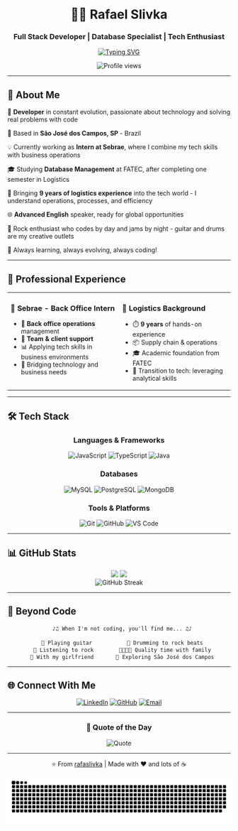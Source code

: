 <div align="center">

# 👨‍💻 Rafael Slivka

### Full Stack Developer | Database Specialist | Tech Enthusiast

[![Typing SVG](https://readme-typing-svg.demolab.com?font=Fira+Code&weight=600&size=22&duration=3000&pause=1000&color=00D9FF&center=true&vCenter=true&random=false&width=435&lines=Building+the+future+with+code;Database+Management+Student;9+Years+in+Logistics;Always+learning+%F0%9F%9A%80)](https://git.io/typing-svg)

<img src="https://komarev.com/ghpvc/?username=rafaslivka&color=00d9ff&style=flat-square&label=Profile+Views" alt="Profile views" />

</div>

---

## 🎯 About Me

🚀 **Developer** in constant evolution, passionate about technology and solving real problems with code

📍 Based in **São José dos Campos, SP** - Brazil

💡 Currently working as **Intern at Sebrae**, where I combine my tech skills with business operations

🎓 Studying **Database Management** at FATEC, after completing one semester in Logistics

🚚 Bringing **9 years of logistics experience** into the tech world - I understand operations, processes, and efficiency

🌐 **Advanced English** speaker, ready for global opportunities

🎸 Rock enthusiast who codes by day and jams by night - guitar and drums are my creative outlets

💪 Always learning, always evolving, always coding!

---

## 💼 Professional Experience

<table>
  <tr>
    <td valign="top" width="50%">

### 🏢 Sebrae - Back Office Intern
- 🔧 **Back office operations** management
- 🤝 **Team & client support**
- 📊 Applying tech skills in business environments
- 🎯 Bridging technology and business needs

</td>
    <td valign="top" width="50%">

### 🚚 Logistics Background
- ⏱️ **9 years** of hands-on experience
- 📦 Supply chain & operations
- 🎓 Academic foundation from FATEC
- 🔄 Transition to tech: leveraging analytical skills

</td>
  </tr>
</table>

---

## 🛠️ Tech Stack

<div align="center">

### Languages & Frameworks
![JavaScript](https://img.shields.io/badge/JavaScript-F7DF1E?style=for-the-badge&logo=javascript&logoColor=black)
![TypeScript](https://img.shields.io/badge/TypeScript-007ACC?style=for-the-badge&logo=typescript&logoColor=white)
![Java](https://img.shields.io/badge/Java-ED8B00?style=for-the-badge&logo=openjdk&logoColor=white)

### Databases
![MySQL](https://img.shields.io/badge/MySQL-4479A1?style=for-the-badge&logo=mysql&logoColor=white)
![PostgreSQL](https://img.shields.io/badge/PostgreSQL-316192?style=for-the-badge&logo=postgresql&logoColor=white)
![MongoDB](https://img.shields.io/badge/MongoDB-4EA94B?style=for-the-badge&logo=mongodb&logoColor=white)

### Tools & Platforms
![Git](https://img.shields.io/badge/Git-F05032?style=for-the-badge&logo=git&logoColor=white)
![GitHub](https://img.shields.io/badge/GitHub-181717?style=for-the-badge&logo=github&logoColor=white)
![VS Code](https://img.shields.io/badge/VS_Code-007ACC?style=for-the-badge&logo=visual-studio-code&logoColor=white)

</div>

---

## 📊 GitHub Stats

<div align="center">
  <img height="180em" src="https://github-readme-stats.vercel.app/api?username=rafaslivka&show_icons=true&theme=tokyonight&include_all_commits=true&count_private=true&border_radius=10&hide_border=true&bg_color=0d1117"/>
  <img height="180em" src="https://github-readme-stats.vercel.app/api/top-langs/?username=rafaslivka&layout=compact&langs_count=8&theme=tokyonight&border_radius=10&hide_border=true&bg_color=0d1117"/>
</div>

<div align="center">
  <img src="https://github-readme-streak-stats.herokuapp.com/?user=rafaslivka&theme=tokyonight&hide_border=true&background=0d1117&border_radius=10" alt="GitHub Streak" />
</div>

---

## 🎸 Beyond Code

<div align="center">

```ascii
  ♪♫ When I'm not coding, you'll find me... ♫♪
  
  🎸 Playing guitar           🥁 Drumming to rock beats
  🎵 Listening to rock        👨‍👩‍👧‍👦 Quality time with family
  💑 With my girlfriend       🌴 Exploring São José dos Campos
```

</div>

---

## 🌐 Connect With Me

<div align="center">

[![LinkedIn](https://img.shields.io/badge/LinkedIn-0077B5?style=for-the-badge&logo=linkedin&logoColor=white)](https://linkedin.com/in/rafaslivka)
[![GitHub](https://img.shields.io/badge/GitHub-181717?style=for-the-badge&logo=github&logoColor=white)](https://github.com/rafaslivka)
[![Email](https://img.shields.io/badge/Email-D14836?style=for-the-badge&logo=gmail&logoColor=white)](mailto:seu-email@example.com)

</div>

---

<div align="center">

### 💭 Quote of the Day

![Quote](https://quotes-github-readme.vercel.app/api?type=horizontal&theme=tokyonight)

---

⭐️ From [rafaslivka](https://github.com/rafaslivka) | Made with ❤️ and lots of ☕

<img src="https://raw.githubusercontent.com/platane/snk/output/github-contribution-grid-snake-dark.svg" alt="Snake animation" />

</div>
